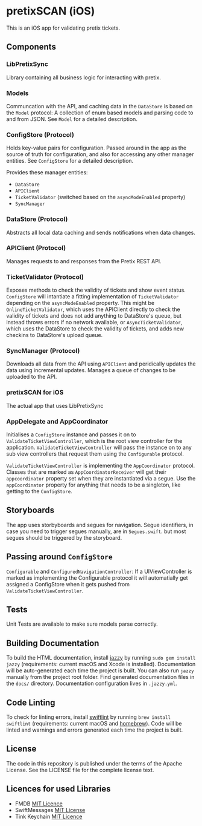 # pretixSCAN (iOS)

This is an iOS app for validating pretix tickets.

## Components

### LibPretixSync
Library containing all business logic for interacting with pretix.

### Models
Communcation with the API, and caching data in the `DataStore` is based on the `Model` protocol: A collection of enum based models and parsing code to and from JSON. See  `Model` for a detailed description.  

### ConfigStore (Protocol)
Holds key-value pairs for configuration. Passed around in the app as the source of truth for configuration, and also for accessing any other manager entities. See  `ConfigStore` for a detailed description.  

Provides these manager entities: 
- `DataStore`
- `APIClient`
- `TicketValidator` (switched based on the `asyncModeEnabled` property)
- `SyncManager`

### DataStore (Protocol)
Abstracts all local data caching and sends notifications when data changes.

### APIClient (Protocol)
Manages requests to and responses from the Pretix REST API. 

### TicketValidator (Protocol)
Exposes methods to check the validity of tickets and show event status. `ConfigStore` will intantiate a fitting implementation of `TicketValidator` depending on the   `asyncModeEnabled` property. This might be `OnlineTicketValidator`, which uses the APIClient directly to check the validity of tickets and does not add anything to DataStore's queue, but instead throws errors if no network available, or `AsyncTicketValidator`, which uses the DataStore to check the validity of tickets, and adds new checkins to DataStore's upload queue.

### SyncManager (Protocol)
Downloads all data from the API using `APIClient` and peridically updates the data using incremental updates. Manages a queue of changes to be uploaded to the API.

### pretixSCAN for iOS
The actual app that uses LibPretixSync

### AppDelegate and AppCoordinator
Initialises a `ConfigStore` instance and passes it on to `ValidateTicketViewController`, which is the root view controller for the application.   `ValidateTicketViewController` will pass the instance on to any sub view controllers that request them using the `Configurable` protocol.

`ValidateTicketViewController` is implementing the `AppCoordinator` protocol. Classes that are marked as `AppCoordinatorReceiver` will get their `appcoordinator` property set when they are instantiated via a segue. Use the `appCoordinator` property for anything that needs to be a singleton, like getting to the `ConfigStore`.  

## Storyboards
The app uses storbyboards and segues for navigation. Segue identifiers, in case you need to trigger segues manually, are in `Segues.swift`. but most segues should be triggered by the storyboard. 

## Passing around `ConfigStore`
`Configurable` and `ConfiguredNavigationController`: If a UIViewController is marked as implementing the Configurable protocol it will automatially get assigned a ConfigStore when it gets pushed from `ValidateTicketViewController`.

## Tests
Unit Tests are available to make sure models parse correctly.

## Building Documentation
To build the HTML documentation, install [jazzy](https://github.com/realm/jazzy) by running `sudo gem install jazzy` (requirements: current macOS and Xcode is installed). Documentation will be auto-generated each time the project is built. You can also run `jazzy` manually from the project root folder. Find generated documentation files in the `docs/` directory. Documentation configuration lives in `.jazzy.yml`.

## Code Linting
To check for linting errors, install [swiftlint](https://github.com/realm/swiftlint) by running `brew install swiftlint` (requirements: current macOS and [homebrew](brew.sh)). Code will be linted and warnings and errors generated each time the project is built.

## License 

The code in this repository is published under the terms of the Apache License.
See the LICENSE file for the complete license text.

## Licences for used Libraries

- FMDB [MIT Licence](https://github.com/ccgus/fmdb/blob/master/LICENSE.txt)
- SwiftMessages [MIT License](https://github.com/SwiftKickMobile/SwiftMessages/blob/master/LICENSE.md)
- Tink Keychain [MIT Licence](https://github.com/tink-ab/Keychain/blob/master/LICENSE)
